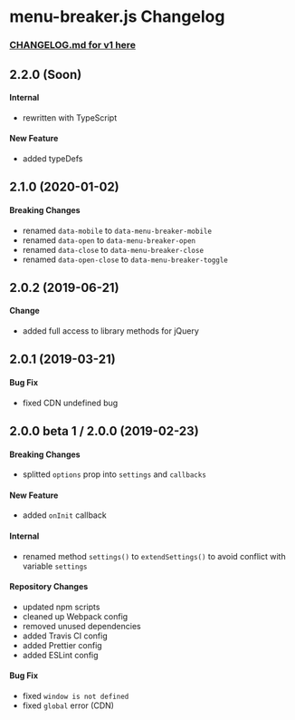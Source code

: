 # menu-breaker.js Changelog

### [CHANGELOG.md for v1 here](https://github.com/JB1905/menu-breaker.js/blob/v1/CHANGELOG.md)

## 2.2.0 (Soon)
#### Internal
- rewritten with TypeScript

#### New Feature
- added typeDefs

## 2.1.0 (2020-01-02)
#### Breaking Changes
- renamed `data-mobile` to `data-menu-breaker-mobile`
- renamed `data-open` to `data-menu-breaker-open`
- renamed `data-close` to `data-menu-breaker-close`
- renamed `data-open-close` to `data-menu-breaker-toggle`

## 2.0.2 (2019-06-21)
#### Change
- added full access to library methods for jQuery

## 2.0.1 (2019-03-21)
#### Bug Fix
- fixed CDN undefined bug

## 2.0.0 beta 1 / 2.0.0 (2019-02-23)
#### Breaking Changes
- splitted `options` prop into `settings` and `callbacks`

#### New Feature
- added `onInit` callback

#### Internal
- renamed method `settings()` to `extendSettings()` to avoid conflict with variable `settings`

#### Repository Changes
- updated npm scripts
- cleaned up Webpack config
- removed unused dependencies
- added Travis CI config
- added Prettier config
- added ESLint config

#### Bug Fix
- fixed `window is not defined`
- fixed `global` error (CDN)
